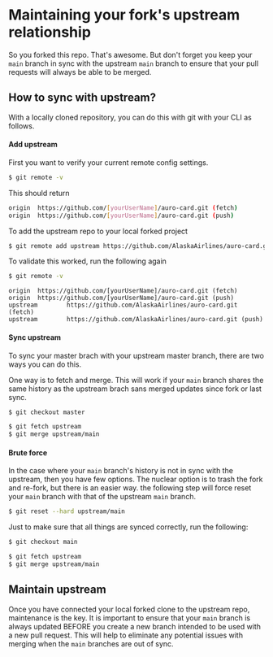 # Maintaining your fork's upstream relationship

So you forked this repo. That's awesome. But don't forget you keep your `main` branch in sync with the upstream `main` branch to ensure that your pull requests will always be able to be merged.

## How to sync with upstream?

With a locally cloned repository, you can do this with git with your CLI as follows.

#### Add upstream

First you want to verify your current remote config settings.

```bash
$ git remote -v
```

This should return

```bash
origin  https://github.com/[yourUserName]/auro-card.git (fetch)
origin  https://github.com/[yourUserName]/auro-card.git (push)
```

To add the upstream repo to your local forked project

```bash
$ git remote add upstream https://github.com/AlaskaAirlines/auro-card.git
```

To validate this worked, run the following again

```bash
$ git remote -v
```

```
origin  https://github.com/[yourUserName]/auro-card.git (fetch)
origin  https://github.com/[yourUserName]/auro-card.git (push)
upstream        https://github.com/AlaskaAirlines/auro-card.git (fetch)
upstream        https://github.com/AlaskaAirlines/auro-card.git (push)
```

#### Sync upstream

To sync your master brach with your upstream master branch, there are two ways you can do this.

One way is to fetch and merge. This will work if your `main` branch shares the same history as the upstream brach sans merged updates since fork or last sync.

```bash
$ git checkout master

$ git fetch upstream
$ git merge upstream/main
```

#### Brute force

In the case where your `main` branch's history is not in sync with the upstream, then you have few options. The nuclear option is to trash the fork and re-fork, but there is an easier way. the following step will force reset your `main` branch with that of the upstream `main` branch.

```bash
$ git reset --hard upstream/main
```

Just to make sure that all things are synced correctly, run the following:

```bash
$ git checkout main

$ git fetch upstream
$ git merge upstream/main
```

## Maintain upstream

Once you have connected your local forked clone to the upstream repo, maintenance is the key. It is important to ensure that your `main` branch is always updated BEFORE you create a new branch intended to be used with a new pull request. This will help to eliminate any potential issues with merging when the `main` branches are out of sync.
